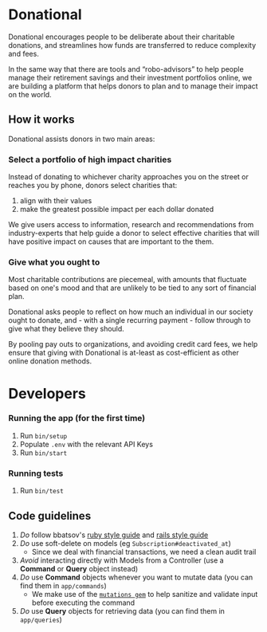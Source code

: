 # Donational

Donational encourages people to be deliberate about their charitable donations, and streamlines how funds are transferred to reduce complexity and fees.

In the same way that there are tools and “robo-advisors” to help people manage their retirement savings and their investment portfolios online, we are building a platform that helps donors to plan and to manage their impact on the world.

## How it works

Donational assists donors in two main areas:

### Select a portfolio of high impact charities

Instead of donating to whichever charity approaches you on the street or reaches you by phone, donors select charities that:

1. align with their values
2. make the greatest possible impact per each dollar donated

We give users access to information, research and recommendations from industry-experts that help guide a donor to select effective charities that will have positive impact on causes that are important to the them.

### Give what you ought to

Most charitable contributions are piecemeal, with amounts that fluctuate based on one's mood and that are unlikely to be tied to any sort of financial plan.

Donational asks people to reflect on how much an individual in our society ought to donate, and - with a single recurring payment - follow through to give what they believe they should.

By pooling pay outs to organizations, and avoiding credit card fees, we help ensure that giving with Donational is at-least as cost-efficient as other online donation methods.

# Developers

### Running the app (for the first time)

1. Run `bin/setup`
2. Populate `.env` with the relevant API Keys
3. Run `bin/start`

### Running tests

1. Run `bin/test`

## Code guidelines

1. *Do* follow bbatsov's [ruby style guide](https://github.com/bbatsov/ruby-style-guide) and [rails style guide](https://github.com/bbatsov/rails-style-guide)
2. *Do* use soft-delete on models (eg `Subscription#deactivated_at`)
	- Since we deal with financial transactions, we need a clean audit trail
3. *Avoid* interacting directly with Models from a Controller (use a **Command** or **Query** object instead)
4. *Do* use **Command** objects whenever you want to mutate data (you can find them in `app/commands`)
	- We make use of the [`mutations gem`](https://github.com/cypriss/mutations) to help sanitize and validate input before executing the command
5. *Do* use **Query** objects for retrieving data (you can find them in `app/queries`)